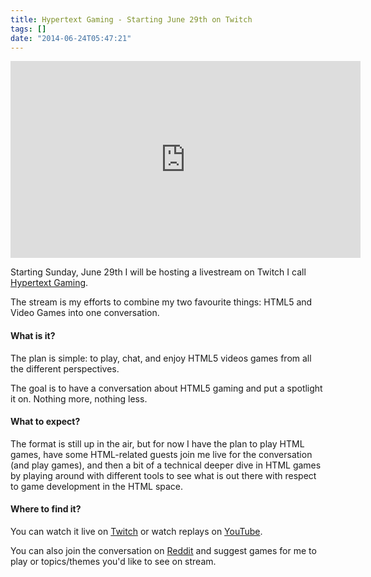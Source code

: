 ```yaml
---
title: Hypertext Gaming - Starting June 29th on Twitch
tags: []
date: "2014-06-24T05:47:21"
---
```


<iframe width="560" height="315" src="http://www.davidwesst.com//www.youtube.com/embed/-nbC9Pvykv8" frameborder="0" allowfullscreen></iframe>

Starting Sunday, June 29th I will be hosting a livestream on Twitch I call [Hypertext Gaming](http://twitch.tv/hypertextgaming).

The stream is my efforts to combine my two favourite things: HTML5 and Video Games into one conversation.

#### What is it?

The plan is simple: to play, chat, and enjoy HTML5 videos games from all the different perspectives.

The goal is to have a conversation about HTML5 gaming and put a spotlight it on. Nothing more, nothing less.

#### What to expect?

The format is still up in the air, but for now I have the plan to play HTML games, have some HTML-related guests join me live for the conversation (and play games), and then a bit of a technical deeper dive in HTML games by playing around with different tools to see what is out there with respect to game development in the HTML space.

#### Where to find it?

You can watch it live on [Twitch](http://twitch.tv/hypertextgaming) or watch replays on [YouTube](https://www.youtube.com/user/hypertextgaming).

You can also join the conversation on [Reddit](http://reddit.com/r/hypertextgaminig) and suggest games for me to play or topics/themes you'd like to see on stream.